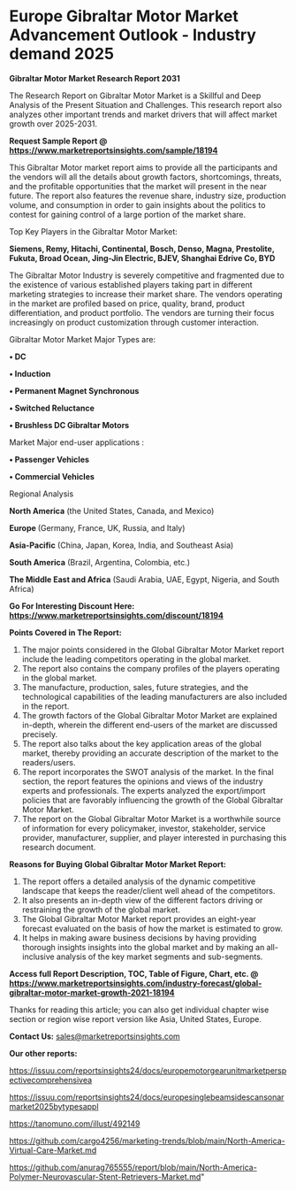  # Europe Gibraltar Motor Market Advancement Outlook - Industry demand 2025

<strong>Gibraltar Motor Market Research Report 2031</strong>

The Research Report on Gibraltar Motor Market is a Skillful and Deep Analysis of the Present Situation and Challenges. This research report also analyzes other important trends and market drivers that will affect market growth over 2025-2031.

<strong>Request Sample Report @ <a href=https://www.marketreportsinsights.com/sample/18194>https://www.marketreportsinsights.com/sample/18194</a></strong>

This Gibraltar Motor market report aims to provide all the participants and the vendors will all the details about growth factors, shortcomings, threats, and the profitable opportunities that the market will present in the near future. The report also features the revenue share, industry size, production volume, and consumption in order to gain insights about the politics to contest for gaining control of a large portion of the market share.

Top Key Players in the Gibraltar Motor Market:

<strong>Siemens, Remy, Hitachi, Continental, Bosch, Denso, Magna, Prestolite, Fukuta, Broad Ocean, Jing-Jin Electric, BJEV, Shanghai Edrive Co, BYD</strong>

The Gibraltar Motor Industry is severely competitive and fragmented due to the existence of various established players taking part in different marketing strategies to increase their market share. The vendors operating in the market are profiled based on price, quality, brand, product differentiation, and product portfolio. The vendors are turning their focus increasingly on product customization through customer interaction.

Gibraltar Motor Market Major Types are:

<strong>• DC

• Induction

• Permanent Magnet Synchronous

• Switched Reluctance

• Brushless DC Gibraltar Motors</strong>

Market Major end-user applications :

<strong>• Passenger Vehicles

• Commercial Vehicles</strong>

Regional Analysis

</u><strong><b>North America</b></strong> (the United States, Canada, and Mexico)

<strong><b>Europe </b></strong>(Germany, France, UK, Russia, and Italy)

<strong><b>Asia-Pacific</b></strong> (China, Japan, Korea, India, and Southeast Asia)

<strong><b>South America</b></strong> (Brazil, Argentina, Colombia, etc.)

<strong><b>The Middle East and Africa</b></strong> (Saudi Arabia, UAE, Egypt, Nigeria, and South Africa)

<strong>Go For Interesting Discount Here: <a href=https://www.marketreportsinsights.com/discount/18194>https://www.marketreportsinsights.com/discount/18194</a></strong>

<strong>Points Covered in The Report:</strong>
<ol>
  <li>The major points considered in the Global Gibraltar Motor Market report include the leading competitors operating in the global market.</li>
  <li>The report also contains the company profiles of the players operating in the global market.</li>
  <li>The manufacture, production, sales, future strategies, and the technological capabilities of the leading manufacturers are also included in the report.</li>
  <li>The growth factors of the Global Gibraltar Motor Market are explained in-depth, wherein the different end-users of the market are discussed precisely.</li>
  <li>The report also talks about the key application areas of the global market, thereby providing an accurate description of the market to the readers/users.</li>
  <li>The report incorporates the SWOT analysis of the market. In the final section, the report features the opinions and views of the industry experts and professionals. The experts analyzed the export/import policies that are favorably influencing the growth of the Global Gibraltar Motor Market.</li>
  <li>The report on the Global Gibraltar Motor Market is a worthwhile source of information for every policymaker, investor, stakeholder, service provider, manufacturer, supplier, and player interested in purchasing this research document.</li>
</ol>
<strong>Reasons for Buying Global Gibraltar Motor Market Report:</strong>

<ol>
  <li>The report offers a detailed analysis of the dynamic competitive landscape that keeps the reader/client well ahead of the competitors.</li>
  <li>It also presents an in-depth view of the different factors driving or restraining the growth of the global market.</li>
  <li>The Global Gibraltar Motor Market report provides an eight-year forecast evaluated on the basis of how the market is estimated to grow.</li>
  <li>It helps in making aware business decisions by having providing thorough insights insights into the global market and by making an all-inclusive analysis of the key market segments and sub-segments.</li>
</ol>
<strong>Access full Report Description, TOC, Table of Figure, Chart, etc. @ <a href=https://www.marketreportsinsights.com/industry-forecast/global-gibraltar-motor-market-growth-2021-18194>https://www.marketreportsinsights.com/industry-forecast/global-gibraltar-motor-market-growth-2021-18194</a></strong>


Thanks for reading this article; you can also get individual chapter wise section or region wise report version like Asia, United States, Europe.

<strong>Contact Us:</strong>
sales@marketreportsinsights.com

<strong>Our other reports:</strong>

<a href=https://issuu.com/reportsinsights24/docs/europemotorgearunitmarketperspectivecomprehensivea>https://issuu.com/reportsinsights24/docs/europemotorgearunitmarketperspectivecomprehensivea</a>

<a href=https://issuu.com/reportsinsights24/docs/europesinglebeamsidescansonarmarket2025bytypesappl>https://issuu.com/reportsinsights24/docs/europesinglebeamsidescansonarmarket2025bytypesappl</a>

<a href=https://tanomuno.com/illust/492149>https://tanomuno.com/illust/492149</a>

<a href=https://github.com/cargo4256/marketing-trends/blob/main/North-America-Virtual-Care-Market.md>https://github.com/cargo4256/marketing-trends/blob/main/North-America-Virtual-Care-Market.md</a>

<a href=https://github.com/anurag765555/report/blob/main/North-America-Polymer-Neurovascular-Stent-Retrievers-Market.md>https://github.com/anurag765555/report/blob/main/North-America-Polymer-Neurovascular-Stent-Retrievers-Market.md</a>"
